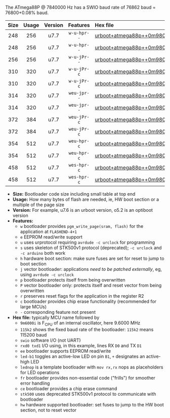 The ATmega88P @ 7840000 Hz has a SWIO baud rate of 76862 baud = 76800+0.08% baud.

|Size|Usage|Version|Features|Hex file|
|:-:|:-:|:-:|:-:|:--|
|248|256|u7.7|`w-u-hpr--`|[urboot+atmega88p++0m9800i++++9k6_swio_rxd0_txd1_led+b5_hw.hex](https://raw.githubusercontent.com/stefanrueger/urboot.hex/main/mcus/atmega88p/internal_oscillator/fint++0m9800_Hz/br++++9k6_bps/urboot+atmega88p++0m9800i++++9k6_swio_rxd0_txd1_led+b5_hw.hex)|
|248|256|u7.7|`w-u-hpr--`|[urboot+atmega88p++0m9800i++++9k6_swio_rxd0_txd1_lednop_hw.hex](https://raw.githubusercontent.com/stefanrueger/urboot.hex/main/mcus/atmega88p/internal_oscillator/fint++0m9800_Hz/br++++9k6_bps/urboot+atmega88p++0m9800i++++9k6_swio_rxd0_txd1_lednop_hw.hex)|
|256|256|u7.7|`w-u-jPr--`|[urboot+atmega88p++0m9800i++++9k6_swio_rxd0_txd1.hex](https://raw.githubusercontent.com/stefanrueger/urboot.hex/main/mcus/atmega88p/internal_oscillator/fint++0m9800_Hz/br++++9k6_bps/urboot+atmega88p++0m9800i++++9k6_swio_rxd0_txd1.hex)|
|310|320|u7.7|`w-u-jPr-c`|[urboot+atmega88p++0m9800i++++9k6_swio_rxd0_txd1_led+b5_fr_ce.hex](https://raw.githubusercontent.com/stefanrueger/urboot.hex/main/mcus/atmega88p/internal_oscillator/fint++0m9800_Hz/br++++9k6_bps/urboot+atmega88p++0m9800i++++9k6_swio_rxd0_txd1_led+b5_fr_ce.hex)|
|310|320|u7.7|`w-u-jPr-c`|[urboot+atmega88p++0m9800i++++9k6_swio_rxd0_txd1_lednop_fr_ce.hex](https://raw.githubusercontent.com/stefanrueger/urboot.hex/main/mcus/atmega88p/internal_oscillator/fint++0m9800_Hz/br++++9k6_bps/urboot+atmega88p++0m9800i++++9k6_swio_rxd0_txd1_lednop_fr_ce.hex)|
|314|320|u7.7|`weu-jpr--`|[urboot+atmega88p++0m9800i++++9k6_swio_rxd0_txd1_ee_led+b5.hex](https://raw.githubusercontent.com/stefanrueger/urboot.hex/main/mcus/atmega88p/internal_oscillator/fint++0m9800_Hz/br++++9k6_bps/urboot+atmega88p++0m9800i++++9k6_swio_rxd0_txd1_ee_led+b5.hex)|
|314|320|u7.7|`weu-jpr--`|[urboot+atmega88p++0m9800i++++9k6_swio_rxd0_txd1_ee_lednop.hex](https://raw.githubusercontent.com/stefanrueger/urboot.hex/main/mcus/atmega88p/internal_oscillator/fint++0m9800_Hz/br++++9k6_bps/urboot+atmega88p++0m9800i++++9k6_swio_rxd0_txd1_ee_lednop.hex)|
|372|384|u7.7|`weu-jPr-c`|[urboot+atmega88p++0m9800i++++9k6_swio_rxd0_txd1_ee_led+b5_fr_ce.hex](https://raw.githubusercontent.com/stefanrueger/urboot.hex/main/mcus/atmega88p/internal_oscillator/fint++0m9800_Hz/br++++9k6_bps/urboot+atmega88p++0m9800i++++9k6_swio_rxd0_txd1_ee_led+b5_fr_ce.hex)|
|372|384|u7.7|`weu-jPr-c`|[urboot+atmega88p++0m9800i++++9k6_swio_rxd0_txd1_ee_lednop_fr_ce.hex](https://raw.githubusercontent.com/stefanrueger/urboot.hex/main/mcus/atmega88p/internal_oscillator/fint++0m9800_Hz/br++++9k6_bps/urboot+atmega88p++0m9800i++++9k6_swio_rxd0_txd1_ee_lednop_fr_ce.hex)|
|354|512|u7.7|`weu-hpr-c`|[urboot+atmega88p++0m9800i++++9k6_swio_rxd0_txd1_ee_led+b5_fr_ce_hw.hex](https://raw.githubusercontent.com/stefanrueger/urboot.hex/main/mcus/atmega88p/internal_oscillator/fint++0m9800_Hz/br++++9k6_bps/urboot+atmega88p++0m9800i++++9k6_swio_rxd0_txd1_ee_led+b5_fr_ce_hw.hex)|
|354|512|u7.7|`weu-hpr-c`|[urboot+atmega88p++0m9800i++++9k6_swio_rxd0_txd1_ee_lednop_fr_ce_hw.hex](https://raw.githubusercontent.com/stefanrueger/urboot.hex/main/mcus/atmega88p/internal_oscillator/fint++0m9800_Hz/br++++9k6_bps/urboot+atmega88p++0m9800i++++9k6_swio_rxd0_txd1_ee_lednop_fr_ce_hw.hex)|
|458|512|u7.7|`wes-hpr-c`|[urboot+atmega88p++0m9800i++++9k6_swio_rxd0_txd1_ee_led+b5_fr_ce_stk500_hw.hex](https://raw.githubusercontent.com/stefanrueger/urboot.hex/main/mcus/atmega88p/internal_oscillator/fint++0m9800_Hz/br++++9k6_bps/urboot+atmega88p++0m9800i++++9k6_swio_rxd0_txd1_ee_led+b5_fr_ce_stk500_hw.hex)|
|458|512|u7.7|`wes-hpr-c`|[urboot+atmega88p++0m9800i++++9k6_swio_rxd0_txd1_ee_lednop_fr_ce_stk500_hw.hex](https://raw.githubusercontent.com/stefanrueger/urboot.hex/main/mcus/atmega88p/internal_oscillator/fint++0m9800_Hz/br++++9k6_bps/urboot+atmega88p++0m9800i++++9k6_swio_rxd0_txd1_ee_lednop_fr_ce_stk500_hw.hex)|

- **Size:** Bootloader code size including small table at top end
- **Usage:** How many bytes of flash are needed, ie, HW boot section or a multiple of the page size
- **Version:** For example, u7.6 is an urboot version, o5.2 is an optiboot version
- **Features:**
  + `w` bootloader provides `pgm_write_page(sram, flash)` for the application at `FLASHEND-4+1`
  + `e` EEPROM read/write support
  + `u` uses urprotocol requiring `avrdude -c urclock` for programming
  + `s` uses skeleton of STK500v1 protocol (deprecated); `-c urclock` and `-c arduino` both work
  + `h` hardware boot section: make sure fuses are set for reset to jump to boot section
  + `j` vector bootloader: applications *need to be patched externally*, eg, using `avrdude -c urclock`
  + `p` bootloader protects itself from being overwritten
  + `P` vector bootloader only: protects itself and reset vector from being overwritten
  + `r` preserves reset flags for the application in the register R2
  + `c` bootloader provides chip erase functionality (recommended for large MCUs)
  + `-` corresponding feature not present
- **Hex file:** typically MCU name followed by
  + `9m6000i` is F<sub>CPU</sub> of an internal oscillator, here 9.6000 MHz
  + `115k2` shows the fixed baud rate of the bootloader: `115k2` means 115200 baud
  + `swio` software I/O (not UART)
  + `rxd0 txd1` I/O using, in this example, lines RX `D0` and TX `D1`
  + `ee` bootloader supports EEPROM read/write
  + `led-b1` toggles an active-low LED on pin `B1`, `+` designates an active-high LED
  + `lednop` is a template bootloader with `mov rx,rx` nops as placeholders for LED operations
  + `fr` bootloader provides non-essential code ("frills") for smoother error handling
  + `ce` bootloader provides a chip erase command
  + `stk500` uses deprecated STK500v1 protocol to communicate with bootloader
  + `hw` hardware supported bootloader: set fuses to jump to the HW boot section, not to reset vector

